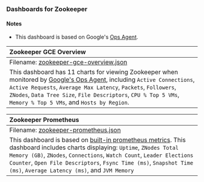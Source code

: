 ### Dashboards for Zookeeper

#### Notes

- This dashboard is based on Google's [Ops Agent](https://cloud.google.com/stackdriver/docs/solutions/agents/ops-agent).


|Zookeeper GCE Overview|
|:------------------|
|Filename: [zookeeper-gce-overview.json](zookeeper-gce-overview.json)|
|This dashboard has 11 charts for viewing Zookeeper when monitored by [Google's Ops Agent](https://cloud.google.com/stackdriver/docs/solutions/agents/ops-agent/third-party/zookeeper#monitored-metrics), including `Active Connections`, `Active Requests`, `Average Max Latency`, `Packets`, `Followers`, `ZNodes`, `Data Tree Size`, `File Descriptors`,  `CPU % Top 5 VMs`, `Memory % Top 5 VMs`, and `Hosts by Region`.

|Zookeeper Prometheus|
|:------------------|
|Filename: [zookeeper-prometheus.json](zookeeper-prometheus.json)|
|This dashboard is based on [built-in prometheus metrics](https://zookeeper.apache.org/doc/r3.6.3/zookeeperMonitor.html). This dashboard includes charts displaying: `Uptime`, `ZNodes Total Memory (GB)`, `ZNodes`, `Connections`, `Watch Count`, `Leader Elections Counter`, `Open File Descriptors`, `Fsync Time (ms)`, `Snapshot Time (ms)`, `Average Latency (ms)`, and `JVM Memory`|
